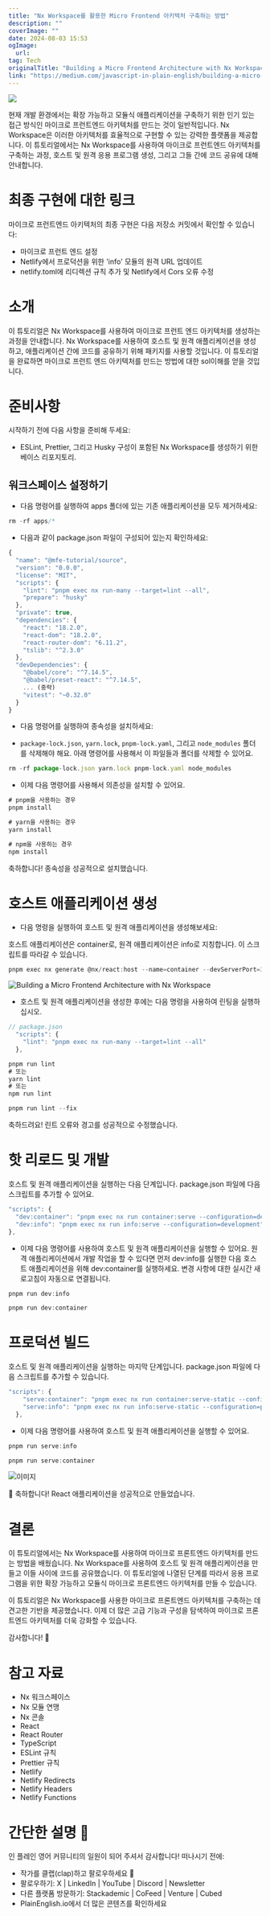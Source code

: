 ```yaml
---
title: "Nx Workspace를 활용한 Micro Frontend 아키텍처 구축하는 방법"
description: ""
coverImage: ""
date: 2024-08-03 15:53
ogImage: 
  url: 
tag: Tech
originalTitle: "Building a Micro Frontend Architecture with Nx Workspace"
link: "https://medium.com/javascript-in-plain-english/building-a-micro-frontend-architecture-with-nx-workspace-c0fd9b6bf322"
---
```




<img src="/assets/img/BuildingaMicroFrontendArchitecturewithNxWorkspace_0.png" />

현재 개발 환경에서는 확장 가능하고 모듈식 애플리케이션을 구축하기 위한 인기 있는 접근 방식인 마이크로 프런트엔드 아키텍처를 만드는 것이 일반적입니다. Nx Workspace은 이러한 아키텍처를 효율적으로 구현할 수 있는 강력한 플랫폼을 제공합니다. 이 튜토리얼에서는 Nx Workspace를 사용하여 마이크로 프런트엔드 아키텍처를 구축하는 과정, 호스트 및 원격 응용 프로그램 생성, 그리고 그들 간에 코드 공유에 대해 안내합니다.

# 최종 구현에 대한 링크

마이크로 프런트엔드 아키텍처의 최종 구현은 다음 저장소 커밋에서 확인할 수 있습니다:

<div class="content-ad"></div>

- 마이크로 프런트 엔드 설정
- Netlify에서 프로덕션을 위한 'info' 모듈의 원격 URL 업데이트
- netlify.toml에 리디렉션 규칙 추가 및 Netlify에서 Cors 오류 수정

# 소개

이 튜토리얼은 Nx Workspace를 사용하여 마이크로 프런트 엔드 아키텍처를 생성하는 과정을 안내합니다. Nx Workspace를 사용하여 호스트 및 원격 애플리케이션을 생성하고, 애플리케이션 간에 코드를 공유하기 위해 패키지를 사용할 것입니다. 이 튜토리얼을 완료하면 마이크로 프런트 엔드 아키텍처를 만드는 방법에 대한 sol이해를 얻을 것입니다.

# 준비사항

<div class="content-ad"></div>

시작하기 전에 다음 사항을 준비해 두세요:

- ESLint, Prettier, 그리고 Husky 구성이 포함된 Nx Workspace를 생성하기 위한 베이스 리포지토리.

## 워크스페이스 설정하기

- 다음 명령어를 실행하여 apps 폴더에 있는 기존 애플리케이션을 모두 제거하세요:

<div class="content-ad"></div>

```js
rm -rf apps/*
```

- 다음과 같이 package.json 파일이 구성되어 있는지 확인하세요:

```js
{
  "name": "@mfe-tutorial/source",
  "version": "0.0.0",
  "license": "MIT",
  "scripts": {
    "lint": "pnpm exec nx run-many --target=lint --all",
    "prepare": "husky"
  },
  "private": true,
  "dependencies": {
    "react": "18.2.0",
    "react-dom": "18.2.0",
    "react-router-dom": "6.11.2",
    "tslib": "^2.3.0"
  },
  "devDependencies": {
    "@babel/core": "^7.14.5",
    "@babel/preset-react": "^7.14.5",
    ... (중략)
    "vitest": "~0.32.0"
  }
}
```

- 다음 명령어를 실행하여 종속성을 설치하세요:

<div class="content-ad"></div>

- `package-lock.json`, `yarn.lock`, `pnpm-lock.yaml`, 그리고 `node_modules` 폴더를 삭제해야 해요. 아래 명령어를 사용해서 이 파일들과 폴더를 삭제할 수 있어요.

```js
rm -rf package-lock.json yarn.lock pnpm-lock.yaml node_modules
```

- 이제 다음 명령어를 사용해서 의존성을 설치할 수 있어요.

```js
# pnpm을 사용하는 경우
pnpm install

# yarn을 사용하는 경우
yarn install

# npm을 사용하는 경우
npm install
```

<div class="content-ad"></div>

축하합니다! 종속성을 성공적으로 설치했습니다.

# 호스트 애플리케이션 생성

- 다음 명령을 실행하여 호스트 및 원격 애플리케이션을 생성해보세요:

호스트 애플리케이션은 container로, 원격 애플리케이션은 info로 지칭합니다. 이 스크립트를 따라갈 수 있습니다.

<div class="content-ad"></div>

```js
pnpm exec nx generate @nx/react:host --name=container --devServerPort=3000 --directory=apps/container --remotes=info --projectNameAndRootFormat=as-provided --no-interactive --dry-run
```

![Building a Micro Frontend Architecture with Nx Workspace](/assets/img/BuildingaMicroFrontendArchitecturewithNxWorkspace_1.png)

- 호스트 및 원격 애플리케이션을 생성한 후에는 다음 명령을 사용하여 린팅을 실행하십시오.

```js
// package.json
  "scripts": {
    "lint": "pnpm exec nx run-many --target=lint --all"
  },
```

<div class="content-ad"></div>

```js
pnpm run lint
# 또는
yarn lint
# 또는
npm run lint
```

```js
pnpm run lint --fix
```

축하드려요! 린트 오류와 경고를 성공적으로 수정했습니다.

# 핫 리로드 및 개발

<div class="content-ad"></div>

호스트 및 원격 애플리케이션을 실행하는 다음 단계입니다. package.json 파일에 다음 스크립트를 추가할 수 있어요.

```js
"scripts": {
  "dev:container": "pnpm exec nx run container:serve --configuration=development",
  "dev:info": "pnpm exec nx run info:serve --configuration=development",
},
```

- 이제 다음 명령어를 사용하여 호스트 및 원격 애플리케이션을 실행할 수 있어요. 원격 애플리케이션에서 개발 작업을 할 수 있다면 먼저 dev:info를 실행한 다음 호스트 애플리케이션을 위해 dev:container를 실행하세요. 변경 사항에 대한 실시간 새로고침이 자동으로 연결됩니다.

```js
pnpm run dev:info
```

<div class="content-ad"></div>

```js
pnpm run dev:container
```

# 프로덕션 빌드

호스트 및 원격 애플리케이션을 실행하는 마지막 단계입니다. package.json 파일에 다음 스크립트를 추가할 수 있습니다.

```js
"scripts": {
    "serve:container": "pnpm exec nx run container:serve-static --configuration=production",
    "serve:info": "pnpm exec nx run info:serve-static --configuration=production",
  },
```

<div class="content-ad"></div>

- 이제 다음 명령어를 사용하여 호스트 및 원격 애플리케이션을 실행할 수 있어요.

```js
pnpm run serve:info
```

```js
pnpm run serve:container
```

![이미지](/assets/img/BuildingaMicroFrontendArchitecturewithNxWorkspace_2.png)

<div class="content-ad"></div>

🎉 축하합니다! React 애플리케이션을 성공적으로 만들었습니다.

# 결론

이 튜토리얼에서는 Nx Workspace를 사용하여 마이크로 프론트엔드 아키텍처를 만드는 방법을 배웠습니다. Nx Workspace를 사용하여 호스트 및 원격 애플리케이션을 만들고 이들 사이에 코드를 공유했습니다. 이 튜토리얼에 나열된 단계를 따라서 응용 프로그램을 위한 확장 가능하고 모듈식 마이크로 프론트엔드 아키텍처를 만들 수 있습니다.

이 튜토리얼은 Nx Workspace를 사용한 마이크로 프론트엔드 아키텍처를 구축하는 데 견고한 기반을 제공했습니다. 이제 더 많은 고급 기능과 구성을 탐색하여 마이크로 프론트엔드 아키텍처를 더욱 강화할 수 있습니다.

<div class="content-ad"></div>

감사합니다! 🚀

# 참고 자료

- Nx 워크스페이스
- Nx 모듈 연맹
- Nx 콘솔
- React
- React Router
- TypeScript
- ESLint 규칙
- Prettier 규칙
- Netlify
- Netlify Redirects
- Netlify Headers
- Netlify Functions

# 간단한 설명 🚀

<div class="content-ad"></div>

인 플레인 영어 커뮤니티의 일원이 되어 주셔서 감사합니다! 떠나시기 전에:

- 작가를 클랩(clap)하고 팔로우하세요 👏️️
- 팔로우하기: X | LinkedIn | YouTube | Discord | Newsletter
- 다른 플랫폼 방문하기: Stackademic | CoFeed | Venture | Cubed
- PlainEnglish.io에서 더 많은 콘텐츠를 확인하세요
